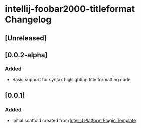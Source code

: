 <!-- Keep a Changelog guide -> https://keepachangelog.com -->

# intellij-foobar2000-titleformat Changelog

## [Unreleased]

## [0.0.2-alpha]
### Added
- Basic support for syntax highlighting title formatting code

## [0.0.1]
### Added
- Initial scaffold created from [IntelliJ Platform Plugin Template](https://github.com/JetBrains/intellij-platform-plugin-template)